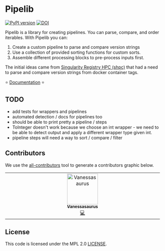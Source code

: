 # Pipelib


[![PyPI version](https://badge.fury.io/py/pipelib.svg)](https://badge.fury.io/py/pipelib)
[![DOI](https://zenodo.org/badge/482741082.svg)](https://zenodo.org/badge/latestdoi/482741082)



Pipelib is a library for creating pipelines. You can parse, compare, and order iterables. With Pipelib you can:

1. Create a custom pipeline to parse and compare version strings
2. Use a collection of provided sorting functions for custom sorts.
3. Assemble different processing blocks to pre-process inputs first.

The initial ideas came from [Singularity Registry HPC (shpc)](https://github.com/singularityhub/singularity-hpc/blob/main/shpc/main/container/update/versions.py) that had a need to parse and compare version strings from docker container tags.

⭐️ [Documentation](https://vsoch.github.io/pipelib/) ⭐️


## TODO

 - add tests for wrappers and pipelines
 - automated detection / docs for pipelines too
 - should be able to print pretty a pipeline / steps
 - ToInteger doesn't work because we choose an int wrapper - we need to be able to detect output and apply a different wrapper type given int.
 - pipeline steps will need a way to sort / compare / filter

## Contributors

We use the [all-contributors](https://github.com/all-contributors/all-contributors)
tool to generate a contributors graphic below.

<!-- ALL-CONTRIBUTORS-LIST:START - Do not remove or modify this section -->
<!-- prettier-ignore-start -->
<!-- markdownlint-disable -->
<table>
  <tbody>
    <tr>
      <td align="center" valign="top" width="14.28%"><a href="https://vsoch.github.io"><img src="https://avatars.githubusercontent.com/u/814322?v=4?s=100" width="100px;" alt="Vanessasaurus"/><br /><sub><b>Vanessasaurus</b></sub></a><br /><a href="https://github.com/vsoch/pipelib/commits?author=vsoch" title="Code">💻</a></td>
    </tr>
  </tbody>
</table>

<!-- markdownlint-restore -->
<!-- prettier-ignore-end -->

<!-- ALL-CONTRIBUTORS-LIST:END -->

## License

This code is licensed under the MPL 2.0 [LICENSE](LICENSE).
